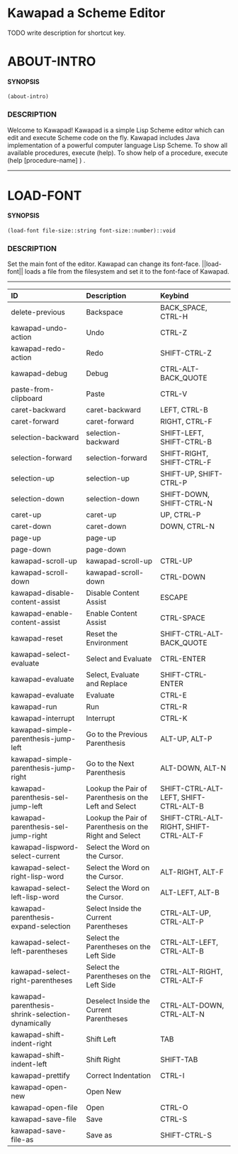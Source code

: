 
   Kawapad a Scheme Editor
=============================

TODO write description for shortcut key.

ABOUT-INTRO
====================

#### SYNOPSIS ####
    (about-intro)

### DESCRIPTION ###
Welcome to Kawapad! Kawapad is a simple Lisp Scheme editor which can edit and
execute Scheme code on the fly. Kawapad includes Java implementation of a powerful
computer language Lisp Scheme. To show all available procedures, execute (help). To
show help of a procedure, execute (help [procedure-name] ) .



--------------------------------------------------------

LOAD-FONT
====================

#### SYNOPSIS ####
    (load-font file-size::string font-size::number)::void

### DESCRIPTION ###
Set the main font of the editor. Kawapad can change its font-face.
||load-font|| loads a file from the filesystem and set it to the font-face of Kawapad.



--------------------------------------------------------


| ID | Description | Keybind |
| :----- | :----- | :----- |
|delete-previous|Backspace|  BACK_SPACE, CTRL-H  |
|kawapad-undo-action|Undo|  CTRL-Z  |
|kawapad-redo-action|Redo|  SHIFT-CTRL-Z  |
|kawapad-debug|Debug|  CTRL-ALT-BACK_QUOTE  |
|paste-from-clipboard|Paste|  CTRL-V  |
|caret-backward|caret-backward|  LEFT, CTRL-B  |
|caret-forward|caret-forward|  RIGHT, CTRL-F  |
|selection-backward|selection-backward|  SHIFT-LEFT, SHIFT-CTRL-B  |
|selection-forward|selection-forward|  SHIFT-RIGHT, SHIFT-CTRL-F  |
|selection-up|selection-up|  SHIFT-UP, SHIFT-CTRL-P  |
|selection-down|selection-down|  SHIFT-DOWN, SHIFT-CTRL-N  |
|caret-up|caret-up|  UP, CTRL-P  |
|caret-down|caret-down|  DOWN, CTRL-N  |
|page-up|page-up|    |
|page-down|page-down|    |
|kawapad-scroll-up|kawapad-scroll-up|  CTRL-UP  |
|kawapad-scroll-down|kawapad-scroll-down|  CTRL-DOWN  |
|kawapad-disable-content-assist|Disable Content Assist|  ESCAPE  |
|kawapad-enable-content-assist|Enable Content Assist|  CTRL-SPACE  |
|kawapad-reset|Reset the Environment|  SHIFT-CTRL-ALT-BACK_QUOTE  |
|kawapad-select-evaluate|Select and Evaluate|  CTRL-ENTER  |
|kawapad-evaluate|Select, Evaluate and Replace|  SHIFT-CTRL-ENTER  |
|kawapad-evaluate|Evaluate|  CTRL-E  |
|kawapad-run|Run|  CTRL-R  |
|kawapad-interrupt|Interrupt|  CTRL-K  |
|kawapad-simple-parenthesis-jump-left|Go to the Previous Parenthesis|  ALT-UP, ALT-P  |
|kawapad-simple-parenthesis-jump-right|Go to the Next Parenthesis|  ALT-DOWN, ALT-N  |
|kawapad-parenthesis-sel-jump-left|Lookup the Pair of Parenthesis on the Left and Select|  SHIFT-CTRL-ALT-LEFT, SHIFT-CTRL-ALT-B  |
|kawapad-parenthesis-sel-jump-right|Lookup the Pair of Parenthesis on the Right and Select|  SHIFT-CTRL-ALT-RIGHT, SHIFT-CTRL-ALT-F  |
|kawapad-lispword-select-current|Select the Word on the Cursor.|    |
|kawapad-select-right-lisp-word|Select the Word on the Cursor.|  ALT-RIGHT, ALT-F  |
|kawapad-select-left-lisp-word|Select the Word on the Cursor.|  ALT-LEFT, ALT-B  |
|kawapad-parenthesis-expand-selection|Select Inside the Current Parentheses|  CTRL-ALT-UP, CTRL-ALT-P  |
|kawapad-select-left-parentheses|Select the Parentheses on the Left Side|  CTRL-ALT-LEFT, CTRL-ALT-B  |
|kawapad-select-right-parentheses|Select the Parentheses on the Left Side|  CTRL-ALT-RIGHT, CTRL-ALT-F  |
|kawapad-parenthesis-shrink-selection-dynamically|Deselect Inside the Current Parentheses|  CTRL-ALT-DOWN, CTRL-ALT-N  |
|kawapad-shift-indent-right|Shift Left|  TAB  |
|kawapad-shift-indent-left|Shift Right|  SHIFT-TAB  |
|kawapad-prettify|Correct Indentation|  CTRL-I  |
|kawapad-open-new|Open New|    |
|kawapad-open-file|Open|  CTRL-O  |
|kawapad-save-file|Save|  CTRL-S  |
|kawapad-save-file-as|Save as|  SHIFT-CTRL-S  |

